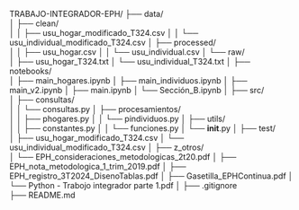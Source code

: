TRABAJO-INTEGRADOR-EPH/
├── data/                       
│   ├── clean/               
│   │   ├── usu_hogar_modificado_T324.csv 
│   │   └── usu_individual_modificado_T324.csv
│   ├── processed/              
│   │   ├── usu_hogar.csv
│   │   └── usu_individual.csv
│   └── raw/                 
│       ├── usu_hogar_T324.txt
│       └── usu_individual_T324.txt
│
├── notebooks/               
│   ├── main_hogares.ipynb
│   ├── main_individuos.ipynb
│   ├── main_v2.ipynb
│   ├── main.ipynb
│   └── Sección_B.ipynb
│
├── src/                         
│   ├── consultas/              
│   │   └── consultas.py
│   ├── procesamientos/          
│   │   ├── phogares.py
│   │   └── pindividuos.py
│   ├── utils/                 
│   │   ├── constantes.py
│   │   └── funciones.py
│   └── __init__.py
│
├── test/                      
│   ├── usu_hogar_modificado_T324.csv
│   └── usu_individual_modificado_T324.csv
│
├── z_otros/                   
│   └── EPH_consideraciones_metodologicas_2t20.pdf
│   ├── EPH_nota_metodologica_1_trim_2019.pdf
│   ├── EPH_registro_3T2024_DisenoTablas.pdf
│   ├── Gasetilla_EPHContinua.pdf
│   └── Python - Trabojo integrador parte 1.pdf
│
├── .gitignore               
├── README.md                    

